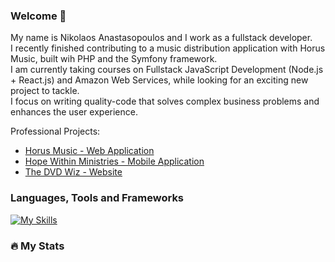 ### Welcome 👋

My name is Nikolaos Anastasopoulos and I work as a fullstack developer.<br>
I recently finished contributing to a music distribution application with Horus Music, built wih PHP and the Symfony framework.<br>
I am currently taking courses on Fullstack JavaScript Development (Node.js + React.js) and Amazon Web Services,
while looking for an exciting new project to tackle.<br>
I focus on writing quality-code that solves complex business problems and enhances the user experience.<br>

Professional Projects:
* [Horus Music - Web Application](https://mmaz.myclientzone.com)
* [Hope Within Ministries - Mobile Application](https://play.google.com/store/apps/details?id=com.hopewithinministries.hopewithin)
* [The DVD Wiz - Website](http://dvdwiz.co.za)

### Languages, Tools and Frameworks

[![My Skills](https://skillicons.dev/icons?i=php,symfony,js,nodejs,jquery,react,python,flask,java,kotlin,html,css,mysql,mongodb,firebase,linux,github,docker,aws)](https://skillicons.dev)

### :fire: My Stats
